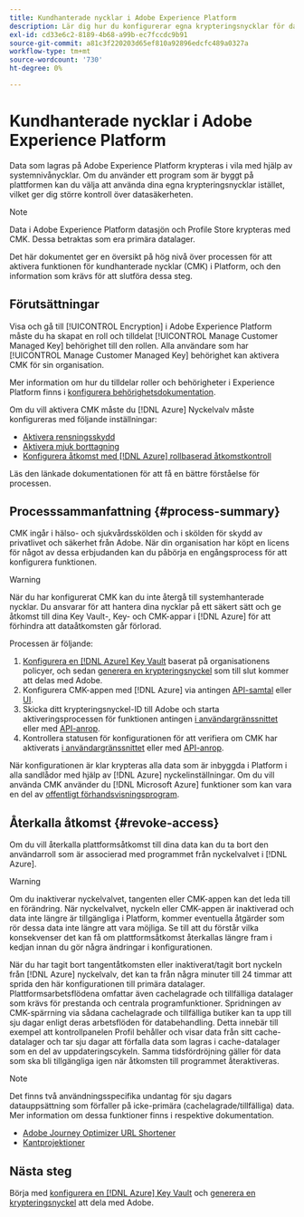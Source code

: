 ```yaml
---
title: Kundhanterade nycklar i Adobe Experience Platform
description: Lär dig hur du konfigurerar egna krypteringsnycklar för data som lagras i Adobe Experience Platform.
exl-id: cd33e6c2-8189-4b68-a99b-ec7fccdc9b91
source-git-commit: a81c3f220203d65ef810a92896edcfc489a0327a
workflow-type: tm+mt
source-wordcount: '730'
ht-degree: 0%

---
```


# Kundhanterade nycklar i Adobe Experience Platform

Data som lagras på Adobe Experience Platform krypteras i vila med hjälp av systemnivånycklar. Om du använder ett program som är byggt på plattformen kan du välja att använda dina egna krypteringsnycklar istället, vilket ger dig större kontroll över datasäkerheten.

>[!NOTE]
>
>Data i Adobe Experience Platform datasjön och Profile Store krypteras med CMK. Dessa betraktas som era primära datalager.

Det här dokumentet ger en översikt på hög nivå över processen för att aktivera funktionen för kundhanterade nycklar (CMK) i Platform, och den information som krävs för att slutföra dessa steg.

## Förutsättningar

Visa och gå till [!UICONTROL Encryption] i Adobe Experience Platform måste du ha skapat en roll och tilldelat [!UICONTROL Manage Customer Managed Key] behörighet till den rollen. Alla användare som har [!UICONTROL Manage Customer Managed Key] behörighet kan aktivera CMK för sin organisation.

Mer information om hur du tilldelar roller och behörigheter i Experience Platform finns i [konfigurera behörighetsdokumentation](https://experienceleague.adobe.com/docs/platform-learn/getting-started-for-data-architects-and-data-engineers/configure-permissions.html).

Om du vill aktivera CMK måste du [!DNL Azure] Nyckelvalv måste konfigureras med följande inställningar:

* [Aktivera rensningsskydd](https://learn.microsoft.com/en-us/azure/key-vault/general/soft-delete-overview#purge-protection)
* [Aktivera mjuk borttagning](https://learn.microsoft.com/en-us/azure/key-vault/general/soft-delete-overview)
* [Konfigurera åtkomst med [!DNL Azure] rollbaserad åtkomstkontroll](https://learn.microsoft.com/en-us/azure/role-based-access-control/)

Läs den länkade dokumentationen för att få en bättre förståelse för processen.

## Processsammanfattning {#process-summary}

CMK ingår i hälso- och sjukvårdsskölden och i skölden för skydd av privatlivet och säkerhet från Adobe. När din organisation har köpt en licens för något av dessa erbjudanden kan du påbörja en engångsprocess för att konfigurera funktionen.

>[!WARNING]
>
>När du har konfigurerat CMK kan du inte återgå till systemhanterade nycklar. Du ansvarar för att hantera dina nycklar på ett säkert sätt och ge åtkomst till dina Key Vault-, Key- och CMK-appar i [!DNL Azure] för att förhindra att dataåtkomsten går förlorad.

Processen är följande:

1. [Konfigurera en [!DNL Azure] Key Vault](./azure-key-vault-config.md) baserat på organisationens policyer, och sedan [generera en krypteringsnyckel](./azure-key-vault-config.md#generate-a-key) som till slut kommer att delas med Adobe.
1. Konfigurera CMK-appen med [!DNL Azure] via antingen [API-samtal](./api-set-up.md#register-app) eller [UI](./ui-set-up.md#register-app).
1. Skicka ditt krypteringsnyckel-ID till Adobe och starta aktiveringsprocessen för funktionen antingen [i användargränssnittet](./ui-set-up.md#send-to-adobe) eller med [API-anrop](./api-set-up.md#send-to-adobe).
1. Kontrollera statusen för konfigurationen för att verifiera om CMK har aktiverats [i användargränssnittet](./ui-set-up.md#check-status) eller med [API-anrop](./api-set-up.md#check-status).

När konfigurationen är klar krypteras alla data som är inbyggda i Platform i alla sandlådor med hjälp av [!DNL Azure] nyckelinställningar. Om du vill använda CMK använder du [!DNL Microsoft Azure] funktioner som kan vara en del av [offentligt förhandsvisningsprogram](https://azure.microsoft.com/en-ca/support/legal/preview-supplemental-terms/).

## Återkalla åtkomst {#revoke-access}

Om du vill återkalla plattformsåtkomst till dina data kan du ta bort den användarroll som är associerad med programmet från nyckelvalvet i [!DNL Azure].

>[!WARNING]
>
>Om du inaktiverar nyckelvalvet, tangenten eller CMK-appen kan det leda till en förändring. När nyckelvalvet, nyckeln eller CMK-appen är inaktiverad och data inte längre är tillgängliga i Platform, kommer eventuella åtgärder som rör dessa data inte längre att vara möjliga. Se till att du förstår vilka konsekvenser det kan få om plattformsåtkomst återkallas längre fram i kedjan innan du gör några ändringar i konfigurationen.

När du har tagit bort tangentåtkomsten eller inaktiverat/tagit bort nyckeln från [!DNL Azure] nyckelvalv, det kan ta från några minuter till 24 timmar att sprida den här konfigurationen till primära datalager. Plattformsarbetsflödena omfattar även cachelagrade och tillfälliga datalager som krävs för prestanda och centrala programfunktioner. Spridningen av CMK-spärrning via sådana cachelagrade och tillfälliga butiker kan ta upp till sju dagar enligt deras arbetsflöden för databehandling. Detta innebär till exempel att kontrollpanelen Profil behåller och visar data från sitt cache-datalager och tar sju dagar att förfalla data som lagras i cache-datalager som en del av uppdateringscykeln. Samma tidsfördröjning gäller för data som ska bli tillgängliga igen när åtkomsten till programmet återaktiveras.

>[!NOTE]
>
>Det finns två användningsspecifika undantag för sju dagars datauppsättning som förfaller på icke-primära (cachelagrade/tillfälliga) data. Mer information om dessa funktioner finns i respektive dokumentation.<ul><li>[Adobe Journey Optimizer URL Shortener](https://experienceleague.adobe.com/docs/journey-optimizer/using/sms/sms-configuration.html#message-preset-sms)</li><li>[Kantprojektioner](https://experienceleague.adobe.com/docs/experience-platform/profile/home.html#edge-projections)</li></ul>

## Nästa steg

Börja med [konfigurera en [!DNL Azure] Key Vault](./azure-key-vault-config.md) och [generera en krypteringsnyckel](./azure-key-vault-config.md#generate-a-key) att dela med Adobe.
